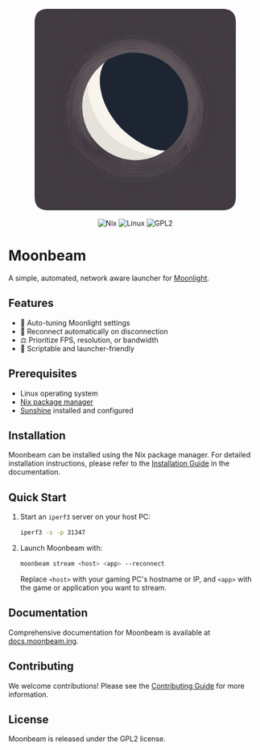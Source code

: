 <p align="center">
  <img src="./moonbeam-logo.png" alt="Moonbeam Logo" width="400">
</p>

<p align="center">
    <img alt="Nix" src="https://img.shields.io/badge/Nix-5277C3?style=for-the-badge&logo=nixos&logoColor=white" style="max-width: 100%;">
    <img alt="Linux" src="https://img.shields.io/badge/Linux-FCC624?style=for-the-badge&amp;logo=linux&amp;logoColor=black" style="max-width: 100%;">
    <img alt="GPL2" src="https://img.shields.io/badge/license-GPL2-blue.svg?style=for-the-badge" style="max-width: 100%;">
</p>

# Moonbeam

A simple, automated, network aware launcher for  [Moonlight](https://moonlight-stream.org).

## Features

- 🤖 Auto-tuning Moonlight settings
- 🔌 Reconnect automatically on disconnection
- ⚖️ Prioritize FPS, resolution, or bandwidth
- 🧩 Scriptable and launcher-friendly


## Prerequisites

- Linux operating system
- [Nix package manager](https://nixos.org/download.html)
- [Sunshine](https://github.com/LizardByte/Sunshine) installed and configured

## Installation

Moonbeam can be installed using the Nix package manager. For detailed installation instructions, please refer to the [Installation Guide](https://moonbeam.ing/getting-started/installation-guide/) in the documentation.

## Quick Start

1. Start an `iperf3` server on your host PC:

   ```bash
   iperf3 -s -p 31347
   ```

2. Launch Moonbeam with:

   ```bash
   moonbeam stream <host> <app> --reconnect
   ```

   Replace `<host>` with your gaming PC's hostname or IP, and `<app>` with the game or application you want to stream.

## Documentation

Comprehensive documentation for Moonbeam is available at [docs.moonbeam.ing](https://moonbeam.ing/).

## Contributing

We welcome contributions! Please see the [Contributing Guide](https://moonbeam.ing/support/contributing/) for more information.

## License

Moonbeam is released under the GPL2 license.
